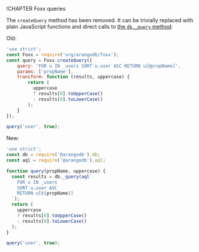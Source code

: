 !CHAPTER Foxx queries

The `createQuery` method has been removed. It can be trivially replaced with plain JavaScript functions and direct calls to [the `db._query` method](../Modules.md):

Old:

```js
'use strict';
const Foxx = require('org/arangodb/foxx');
const query = Foxx.createQuery({
    query: 'FOR u IN _users SORT u.user ASC RETURN u[@propName]',
    params: ['propName'],
    transform: function (results, uppercase) {
        return (
          uppercase
          ? results[0].toUpperCase()
          : results[0].toLowerCase()
        );
    }
});

query('user', true);
```

New:

```js
'use strict';
const db = require('@arangodb').db;
const aql = require('@arangodb').aql;

function query(propName, uppercase) {
  const results = db._query(aql`
    FOR u IN _users
    SORT u.user ASC
    RETURN u[${propName}]
  `);
  return (
    uppercase
    ? results[0].toUpperCase()
    : results[0].toLowerCase()
  );
}

query('user', true);
```
